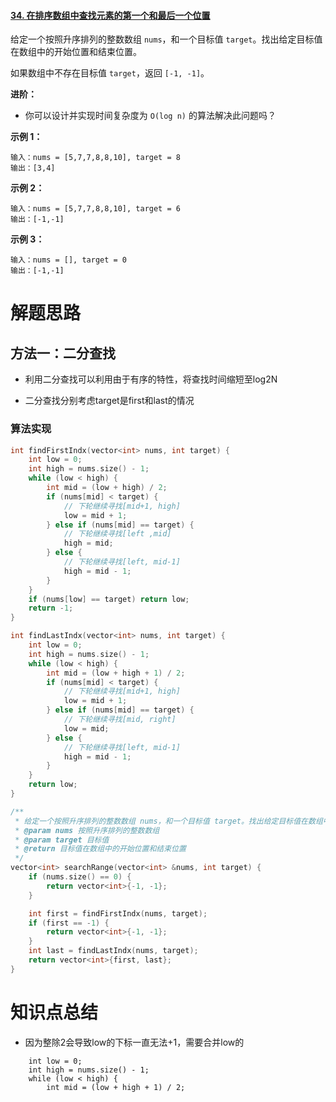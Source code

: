#### [34. 在排序数组中查找元素的第一个和最后一个位置](https://leetcode-cn.com/problems/find-first-and-last-position-of-element-in-sorted-array/)

给定一个按照升序排列的整数数组 `nums`，和一个目标值 `target`。找出给定目标值在数组中的开始位置和结束位置。

如果数组中不存在目标值 `target`，返回 `[-1, -1]`。

**进阶：**

- 你可以设计并实现时间复杂度为 `O(log n)` 的算法解决此问题吗？

 

**示例 1：**

```
输入：nums = [5,7,7,8,8,10], target = 8
输出：[3,4]
```

**示例 2：**

```
输入：nums = [5,7,7,8,8,10], target = 6
输出：[-1,-1]
```

**示例 3：**

```
输入：nums = [], target = 0
输出：[-1,-1]
```

 

# 解题思路

## 方法一：二分查找

- 利用二分查找可以利用由于有序的特性，将查找时间缩短至log2N

- 二分查找分别考虑target是first和last的情况

### 算法实现

```c++
int findFirstIndx(vector<int> nums, int target) {
    int low = 0;
    int high = nums.size() - 1;
    while (low < high) {
        int mid = (low + high) / 2;
        if (nums[mid] < target) {
            // 下轮继续寻找[mid+1, high]
            low = mid + 1;
        } else if (nums[mid] == target) {
            // 下轮继续寻找[left ,mid]
            high = mid;
        } else {
            // 下轮继续寻找[left, mid-1]
            high = mid - 1;
        }
    }
    if (nums[low] == target) return low;
    return -1;
}

int findLastIndx(vector<int> nums, int target) {
    int low = 0;
    int high = nums.size() - 1;
    while (low < high) {
        int mid = (low + high + 1) / 2;
        if (nums[mid] < target) {
            // 下轮继续寻找[mid+1, high]
            low = mid + 1;
        } else if (nums[mid] == target) {
            // 下轮继续寻找[mid, right]
            low = mid;
        } else {
            // 下轮继续寻找[left, mid-1]
            high = mid - 1;
        }
    }
    return low;
}

/**
 * 给定一个按照升序排列的整数数组 nums，和一个目标值 target。找出给定目标值在数组中的开始位置和结束位置。
 * @param nums 按照升序排列的整数数组
 * @param target 目标值
 * @return 目标值在数组中的开始位置和结束位置
 */
vector<int> searchRange(vector<int> &nums, int target) {
    if (nums.size() == 0) {
        return vector<int>{-1, -1};
    }

    int first = findFirstIndx(nums, target);
    if (first == -1) {
        return vector<int>{-1, -1};
    }
    int last = findLastIndx(nums, target);
    return vector<int>{first, last};
}
```



# 知识点总结

- 因为整除2会导致low的下标一直无法+1，需要合并low的

```
    int low = 0;
    int high = nums.size() - 1;
    while (low < high) {
        int mid = (low + high + 1) / 2;
```



